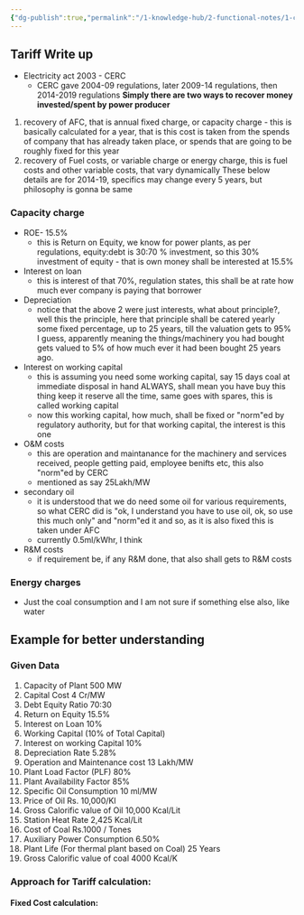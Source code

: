 ```yaml
---
{"dg-publish":true,"permalink":"/1-knowledge-hub/2-functional-notes/1-career-notes/2-general-technical-notes/3-power-plant-commerce/tariff-writeup/tariff-writeup/","noteIcon":""}
---
```


## Tariff Write up
- Electricity act 2003 - CERC
	- CERC gave 2004-09 regulations, later 2009-14 regulations, then 2014-2019 regulations
**Simply there are two ways to recover money invested/spent by power producer**
1. recovery of AFC, that is annual fixed charge, or capacity charge - this is basically calculated for a year, that is this cost is taken from the spends of company that has already taken place, or spends that are going to be roughly fixed for this year
2. recovery of Fuel costs, or variable charge or energy charge, this is fuel costs and other variable costs, that vary dynamically
These below details are for 2014-19, specifics may change every 5 years, but philosophy is gonna be same
### Capacity charge
- ROE- 15.5% 
	- this is Return on Equity, we know for power plants, as per regulations, equity:debt is 30:70 % investment, so this 30% investment of equity - that is own money shall be interested at 15.5%
- Interest on loan
	- this is interest of that 70%, regulation states, this shall be at rate how much ever company is paying that borrower
- Depreciation
	- notice that the above 2 were just interests, what about principle?, well this the principle, here that principle shall be catered yearly some fixed percentage, up to 25 years, till the valuation gets to 95% I guess, apparently meaning the things/machinery you had bought gets valued to 5% of how much ever it had been bought 25 years ago.
- Interest on working capital
	- this is assuming you need some working capital, say 15 days coal at immediate disposal in hand ALWAYS, shall mean you have buy this thing keep it reserve all the time, same goes with spares, this is called working capital
	- now this working capital, how much, shall be fixed or "norm"ed by regulatory authority, but for that working capital, the interest is this one
- O&M costs
	- this are operation and maintanance for the machinery and services received, people getting paid, employee benifts etc, this also "norm"ed by CERC
	- mentioned as say 25Lakh/MW
- secondary oil
	- it is understood that we do need some oil for various requirements, so what CERC did is "ok, I understand you have to use oil, ok, so use this much only" and "norm"ed it and so, as it is also fixed this is taken under AFC
	- currently 0.5ml/kWhr, I think
- R&M costs
	- if requirement be, if any R&M done, that also shall gets to R&M costs
### Energy charges
- Just the coal consumption and I am not sure if something else also, like water

## Example for better understanding

### Given Data
1. Capacity of Plant 500 MW
2. Capital Cost 4 Cr/MW 
3.  Debt Equity Ratio 70:30
4. Return on Equity 15.5% 
5. Interest on Loan 10% 
6. Working Capital (10% of Total Capital)
7. Interest on working Capital 10%
8. Depreciation Rate 5.28%
9. Operation and Maintenance cost 13 Lakh/MW 
10. Plant Load Factor (PLF) 80% 
11. Plant Availability Factor 85%
12. Specific Oil Consumption 10 ml/MW 
13. Price of Oil Rs. 10,000/Kl
14. Gross Calorific value of Oil 10,000 Kcal/Lit 
15. Station Heat Rate 2,425 Kcal/Lit
16. Cost of Coal Rs.1000 / Tones 
17.  Auxiliary Power Consumption 6.50%
18.  Plant Life (For thermal plant based on Coal) 25 Years 
19. Gross Calorific value of coal 4000 Kcal/K
### Approach for Tariff calculation:
#### Fixed Cost calculation:

